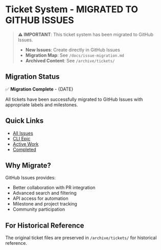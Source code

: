 # Ticket System - MIGRATED TO GITHUB ISSUES

> **⚠️ IMPORTANT**: This ticket system has been migrated to GitHub Issues. 
> 
> - **New Issues**: Create directly in GitHub Issues
> - **Migration Map**: See `/docs/issue-migration.md`
> - **Archived Content**: See `/archive/tickets/`

## Migration Status

✅ **Migration Complete** - {DATE}

All tickets have been successfully migrated to GitHub Issues with appropriate labels and milestones.

## Quick Links

- [All Issues](https://github.com/frgul006/grpc-client-generator/issues)
- [CLI Epic](https://github.com/frgul006/grpc-client-generator/issues?q=label%3Aepic%2Fcli)
- [Active Work](https://github.com/frgul006/grpc-client-generator/issues?q=is%3Aopen+label%3Astatus%2Fin-progress)
- [Completed](https://github.com/frgul006/grpc-client-generator/issues?q=is%3Aclosed+label%3Astatus%2Fdone)

## Why Migrate?

GitHub Issues provides:
- Better collaboration with PR integration
- Advanced search and filtering
- API access for automation
- Milestone and project tracking
- Community participation

## For Historical Reference

The original ticket files are preserved in `/archive/tickets/` for historical reference.